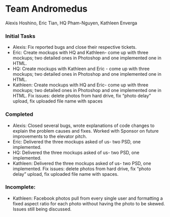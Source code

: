 # Team Andromedus

Alexis Hoshino, Eric Tian, HQ Pham-Nguyen, Kathleen Enverga


### Initial Tasks
+ Alexis: Fix reported bugs and close their respective tickets.
+ Eric: Create mockups with HQ and Kathleen- come up with three mockups; two detailed ones in Photoshop and one implemented one in HTML.
+ HQ: Create mockups with Kathleen and Eric - come up with three mockups; two detailed ones in Photoshop and one implemented one in HTML.
+ Kathleen: Create mockups with HQ and Eric- come up with three mockups; two detailed ones in Photoshop and one implemented one in HTML. Fix issues: delete photos from hard drive, fix “photo delay” upload, fix uploaded file name with spaces
	
### Completed
+ Alexis: Closed several bugs, wrote explanations of code changes to explain the problem causes and fixes. Worked with Sponsor on future improvements to the elevator pitch.
+ Eric: Delivered the three mockups asked of us- two PSD, one implemented.
+ HQ: Delivered the three mockups asked of us- two PSD, one implemented.
+ Kathleen: Delivered the three mockups asked of us- two PSD, one implemented. Fix issues: delete photos from hard drive, fix “photo delay” upload, fix uploaded file name with spaces.

### Incomplete:
+ Kathleen: Facebook photos pull from every single user and formatting a fixed aspect ratio for each photo without having the photo to be skewed. Issues still being discussed.
